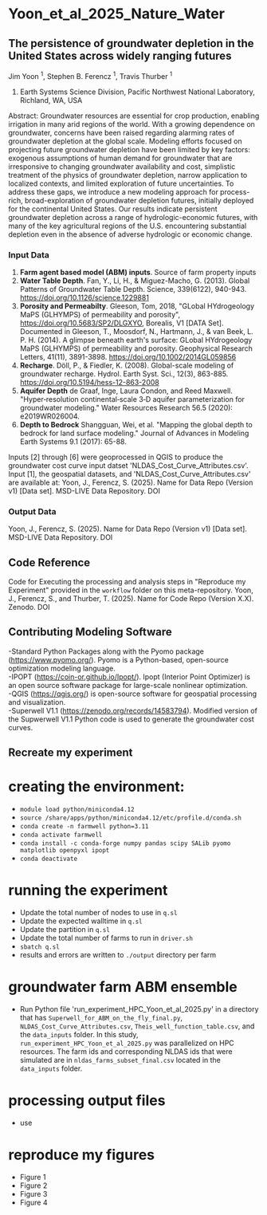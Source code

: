# Yoon_et_al_2025_Nature_Water

## The persistence of groundwater depletion in the United States across widely ranging futures
Jim Yoon <sup>1</sup>, Stephen B. Ferencz <sup>1</sup>, Travis Thurber <sup>1</sup> 
1. Earth Systems Science Division, Pacific Northwest National Laboratory, Richland, WA, USA

Abstract: Groundwater resources are essential for crop production, enabling irrigation in many arid regions of the world. With a growing dependence on groundwater, concerns have been raised regarding alarming rates of groundwater depletion at the global scale. Modeling efforts focused on projecting future groundwater depletion have been limited by key factors: exogenous assumptions of human demand for groundwater that are irresponsive to changing groundwater availability and cost, simplistic treatment of the physics of groundwater depletion, narrow application to localized contexts, and limited exploration of future uncertainties. To address these gaps, we introduce a new modeling approach for process-rich, broad-exploration of groundwater depletion futures, initially deployed for the continental United States. Our results indicate persistent groundwater depletion across a range of hydrologic-economic futures, with many of the key agricultural regions of the U.S. encountering substantial depletion even in the absence of adverse hydrologic or economic change.

### Input Data 
1. **Farm agent based model (ABM) inputs**. Source of farm property inputs 
2. **Water Table Depth**. Fan, Y., Li, H., & Miguez-Macho, G. (2013). Global Patterns of Groundwater Table Depth. Science, 339(6122), 940-943. https://doi.org/10.1126/science.1229881
3. **Porosity and Permeabilty**. Gleeson, Tom, 2018, "GLobal HYdrogeology MaPS (GLHYMPS) of permeability and porosity", https://doi.org/10.5683/SP2/DLGXYO, Borealis, V1 [DATA Set]. Documented in Gleeson, T., Moosdorf, N., Hartmann, J., & van Beek, L. P. H. (2014). A glimpse beneath earth's surface: GLobal HYdrogeology MaPS (GLHYMPS) of permeability and porosity. Geophysical Research Letters, 41(11), 3891-3898. https://doi.org/10.1002/2014GL059856
4. **Recharge**. Döll, P., & Fiedler, K. (2008). Global-scale modeling of groundwater recharge. Hydrol. Earth Syst. Sci., 12(3), 863-885. https://doi.org/10.5194/hess-12-863-2008
5. **Aquifer Depth** de Graaf, Inge, Laura Condon, and Reed Maxwell. "Hyper‐resolution continental‐scale 3‐D aquifer parameterization for groundwater modeling." Water Resources Research 56.5 (2020): e2019WR026004. 
6. **Depth to Bedrock** Shangguan, Wei, et al. "Mapping the global depth to bedrock for land surface modeling." Journal of Advances in Modeling Earth Systems 9.1 (2017): 65-88.

Inputs [2] through [6] were geoprocessed in QGIS to produce the groundwater cost curve input datset 'NLDAS_Cost_Curve_Attributes.csv'. Input [1], the geospatial datasets, and 'NLDAS_Cost_Curve_Attributes.csv' are available at: Yoon, J., Ferencz, S. (2025). Name for Data Repo (Version v1) [Data set]. MSD-LIVE Data Repository. DOI 

### Output Data 
Yoon, J., Ferencz, S. (2025). Name for Data Repo (Version v1) [Data set]. MSD-LIVE Data Repository. DOI  

## Code Reference 
Code for Executing the processing and analysis steps in "Reproduce my Experiment" provided in the `workflow` folder on this meta-repository. Yoon, J., Ferencz, S., and Thurber, T. (2025). Name for Code Repo (Version X.X). Zenodo. DOI 

## Contributing Modeling Software 
-Standard Python Packages along with the Pyomo package (https://www.pyomo.org/). Pyomo is a Python-based, open-source optimization modeling language.  
-IPOPT (https://coin-or.github.io/Ipopt/). Ipopt (Interior Point Optimizer) is an open source software package for large-scale nonlinear optimization.   
-QGIS (https://qgis.org/) is open-source software for geospatial processing and visualization.   
-Superwell V1.1 (https://zenodo.org/records/14583794). Modified version of the Supwerwell V1.1 Python code is used to generate the groundwater cost curves.   

## Recreate my experiment 
# creating the environment:
- `module load python/miniconda4.12`
- `source /share/apps/python/miniconda4.12/etc/profile.d/conda.sh`
- `conda create -n farmwell python=3.11`
- `conda activate farmwell`
- `conda install -c conda-forge numpy pandas scipy SALib pyomo matplotlib openpyxl ipopt`
- `conda deactivate`

# running the experiment
- Update the total number of nodes to use in `q.sl`
- Update the expected walltime in `q.sl`
- Update the partition in `q.sl`
- Update the total number of farms to run in `driver.sh`
- `sbatch q.sl`
- results and errors are written to `./output` directory per farm

# groundwater farm ABM ensemble 
- Run Python file 'run_experiment_HPC_Yoon_et_al_2025.py' in a directory that has `Superwell_for_ABM_on_the_fly_final.py`, `NLDAS_Cost_Curve_Attributes.csv`, `Theis_well_function_table.csv`, and the `data_inputs` folder. In this study, `run_experiment_HPC_Yoon_et_al_2025.py` was parallelized on HPC resources. The farm ids and corresponding NLDAS ids that were simulated are in `nldas_farms_subset_final.csv` located in the `data_inputs` folder. 

# processing output files 
- use

# reproduce my figures 
- Figure 1
- Figure 2
- Figure 3
- Figure 4 
